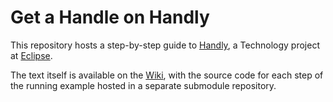 Get a Handle on Handly
======================

This repository hosts a step-by-step guide to
[Handly](https://eclipse.org/handly/), a Technology project at
[Eclipse](https://www.eclipse.org).

The text itself is available on the
[Wiki](https://github.com/pisv/gethandly/wiki), with the source code
for each step of the running example hosted in a separate submodule
repository.

